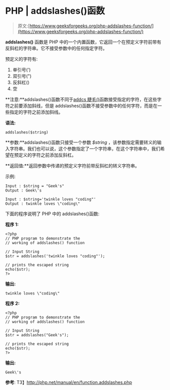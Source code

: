# PHP | addslashes()函数

> 原文:[https://www.geeksforgeeks.org/php-addslashes-function/](https://www.geeksforgeeks.org/php-addslashes-function/)

**addslashes()** 函数是 PHP 中的一个内置函数，它返回一个在预定义字符前带有反斜杠的字符串。它不接受参数中的任何指定字符。

预定义的字符有:

1.  单引号(')
2.  双引号(")
3.  反斜杠(\)
4.  空

**注意:**addslashes()函数不同于[addcs 睫毛()](https://www.geeksforgeeks.org/php-addcslashes-function/)函数接受指定的字符，在这些字符之前要添加斜线，但是 addslashes()函数不接受参数中的任何字符，而是在一些指定的字符之前添加斜线。

**语法:**

```
addslashes($string)

```

**参数:**addslashes()函数只接受一个参数 *$string* ，该参数指定需要转义的输入字符串。我们也可以说，这个参数指定了一个字符串，在这个字符串中，我们希望在预定义的字符之前添加反斜杠。

**返回值:**返回参数中传递的预定义字符前带反斜杠的转义字符串。

示例:

```
Input : $string = "Geek's"
Output : Geek\'s

Input : $string='twinkle loves "coding"'
Output : twinkle loves \"coding\"

```

下面的程序说明了 PHP 中的 addslashes()函数:

**程序 1:**

```
<?php
// PHP program to demonstrate the 
// working of addslashes() function 

// Input String
$str = addslashes('twinkle loves "coding"'); 

// prints the escaped string
echo($str); 
?>
```

**输出:**

```
twinkle loves \"coding\"

```

**程序 2:**

```
<?php 
// PHP program to demonstrate the
// working of addslashes() function 

// Input String
$str = addslashes("Geek's"); 

// prints the escaped string
echo($str); 
?>
```

**输出:**

```
Geek\'s
```

**参考**:
T3】http://php.net/manual/en/function.addslashes.php